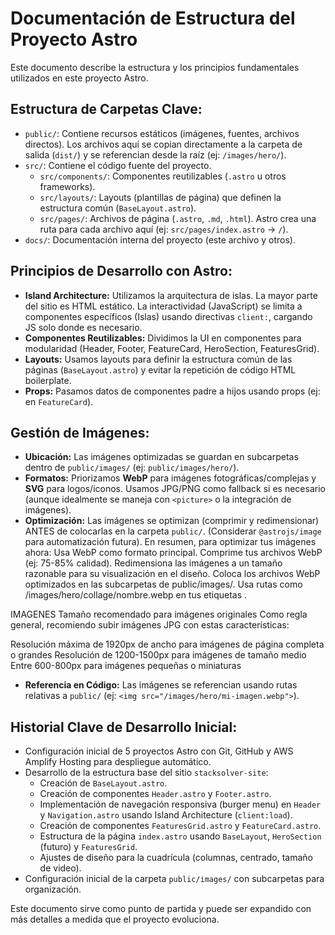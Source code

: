 # Documentación de Estructura del Proyecto Astro

Este documento describe la estructura y los principios fundamentales utilizados en este proyecto Astro.

## Estructura de Carpetas Clave:

-   `public/`: Contiene recursos estáticos (imágenes, fuentes, archivos directos). Los archivos aquí se copian directamente a la carpeta de salida (`dist/`) y se referencian desde la raíz (ej: `/images/hero/`).
-   `src/`: Contiene el código fuente del proyecto.
    -   `src/components/`: Componentes reutilizables (`.astro` u otros frameworks).
    -   `src/layouts/`: Layouts (plantillas de página) que definen la estructura común (`BaseLayout.astro`).
    -   `src/pages/`: Archivos de página (`.astro`, `.md`, `.html`). Astro crea una ruta para cada archivo aquí (ej: `src/pages/index.astro` -> `/`).
-   `docs/`: Documentación interna del proyecto (este archivo y otros).

## Principios de Desarrollo con Astro:

-   **Island Architecture:** Utilizamos la arquitectura de islas. La mayor parte del sitio es HTML estático. La interactividad (JavaScript) se limita a componentes específicos (Islas) usando directivas `client:`, cargando JS solo donde es necesario.
-   **Componentes Reutilizables:** Dividimos la UI en componentes para modularidad (Header, Footer, FeatureCard, HeroSection, FeaturesGrid).
-   **Layouts:** Usamos layouts para definir la estructura común de las páginas (`BaseLayout.astro`) y evitar la repetición de código HTML boilerplate.
-   **Props:** Pasamos datos de componentes padre a hijos usando props (ej: en `FeatureCard`).

## Gestión de Imágenes:

-   **Ubicación:** Las imágenes optimizadas se guardan en subcarpetas dentro de `public/images/` (ej: `public/images/hero/`).
-   **Formatos:** Priorizamos **WebP** para imágenes fotográficas/complejas y **SVG** para logos/iconos. Usamos JPG/PNG como fallback si es necesario (aunque idealmente se maneja con `<picture>` o la integración de imágenes).
-   **Optimización:** Las imágenes se optimizan (comprimir y redimensionar) ANTES de colocarlas en la carpeta `public/`. (Considerar `@astrojs/image` para automatización futura).
En resumen, para optimizar tus imágenes ahora:
Usa WebP como formato principal.
Comprime tus archivos WebP (ej: 75-85% calidad).
Redimensiona las imágenes a un tamaño razonable para su visualización en el diseño.
Coloca los archivos WebP optimizados en las subcarpetas de public/images/.
Usa rutas como /images/hero/collage/nombre.webp en tus etiquetas <img>.

IMAGENES Tamaño recomendado para imágenes originales
Como regla general, recomiendo subir imágenes JPG con estas características:

Resolución máxima de 1920px de ancho para imágenes de página completa o grandes
Resolución de 1200-1500px para imágenes de tamaño medio
Entre 600-800px para imágenes pequeñas o miniaturas

-   **Referencia en Código:** Las imágenes se referencian usando rutas relativas a `public/` (ej: `<img src="/images/hero/mi-imagen.webp">`).

## Historial Clave de Desarrollo Inicial:

-   Configuración inicial de 5 proyectos Astro con Git, GitHub y AWS Amplify Hosting para despliegue automático.
-   Desarrollo de la estructura base del sitio `stacksolver-site`:
    -   Creación de `BaseLayout.astro`.
    -   Creación de componentes `Header.astro` y `Footer.astro`.
    -   Implementación de navegación responsiva (burger menu) en `Header` y `Navigation.astro` usando Island Architecture (`client:load`).
    -   Creación de componentes `FeaturesGrid.astro` y `FeatureCard.astro`.
    -   Estructura de la página `index.astro` usando `BaseLayout`, `HeroSection` (futuro) y `FeaturesGrid`.
    -   Ajustes de diseño para la cuadrícula (columnas, centrado, tamaño de video).
-   Configuración inicial de la carpeta `public/images/` con subcarpetas para organización.

Este documento sirve como punto de partida y puede ser expandido con más detalles a medida que el proyecto evoluciona.